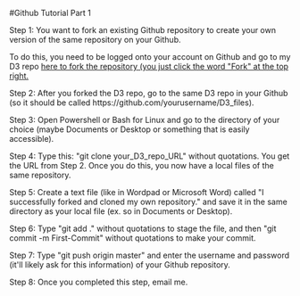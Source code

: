 #Github Tutorial Part 1

<p>Step 1: You want to fork an existing Github repository to create your own version of the same repository on your Github. </p>
<p>To do this, you need to be logged onto your account on Github and go to my D3 repo <a href="https://github.com/jiwpark00/D3_files">here to fork the repository (you just click the word "Fork" at the top right.</a></p>

<p>Step 2: After you forked the D3 repo, go to the same D3 repo in your Github (so it should be called https://github.com/yourusername/D3_files). </p>

<p>Step 3: Open Powershell or Bash for Linux and go to the directory of your choice (maybe Documents or Desktop or something that is easily accessible).</p>

<p>Step 4: Type this: "git clone your_D3_repo_URL" without quotations. You get the URL from Step 2. Once you do this, you now have a local files of the same repository.</p>

<p>Step 5: Create a text file (like in Wordpad or Microsoft Word) called "I successfully forked and cloned my own repository." and save it in the same directory as your local file (ex. so in Documents or Desktop). </p>

<p>Step 6: Type "git add ." without quotations to stage the file, and then "git commit -m First-Commit" without quotations to make your commit. </p>

<p>Step 7: Type "git push origin master" and enter the username and password (it'll likely ask for this information) of your Github repository. </p>

<p>Step 8: Once you completed this step, email me. </p>

</body>
